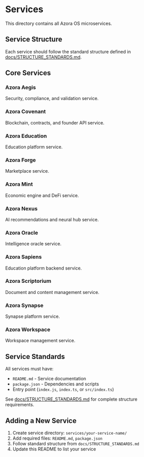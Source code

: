 # Services

This directory contains all Azora OS microservices.

## Service Structure

Each service should follow the standard structure defined in [docs/STRUCTURE_STANDARDS.md](../docs/STRUCTURE_STANDARDS.md).

## Core Services

### Azora Aegis
Security, compliance, and validation service.

### Azora Covenant
Blockchain, contracts, and founder API service.

### Azora Education
Education platform service.

### Azora Forge
Marketplace service.

### Azora Mint
Economic engine and DeFi service.

### Azora Nexus
AI recommendations and neural hub service.

### Azora Oracle
Intelligence oracle service.

### Azora Sapiens
Education platform backend service.

### Azora Scriptorium
Document and content management service.

### Azora Synapse
Synapse platform service.

### Azora Workspace
Workspace management service.

## Service Standards

All services must have:
- `README.md` - Service documentation
- `package.json` - Dependencies and scripts
- Entry point (`index.js`, `index.ts`, or `src/index.ts`)

See [docs/STRUCTURE_STANDARDS.md](../docs/STRUCTURE_STANDARDS.md) for complete structure requirements.

## Adding a New Service

1. Create service directory: `services/your-service-name/`
2. Add required files: `README.md`, `package.json`
3. Follow standard structure from `docs/STRUCTURE_STANDARDS.md`
4. Update this README to list your service

